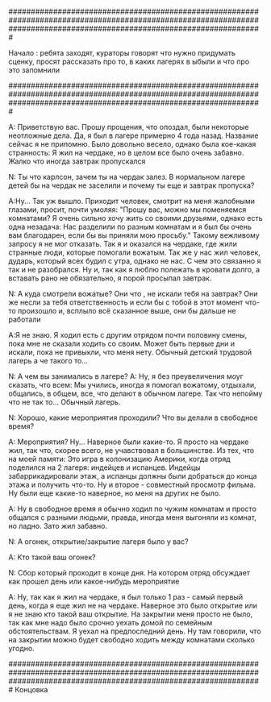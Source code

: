 #########################################################################################################################################################################

Начало : ребята заходят, кураторы говорят что нужно придумать сценку, просят рассказать про то, в каких лагерях в ыбыли  и что про это запомнили

#########################################################################################################################################################################

A: Приветствую вас. Прошу прощения, что опоздал, были некоторые неотложные дела. Да, я был в лагере примерно 4 года назад. 
Название сейчас я не припомню. Было довольно весело, однако была кое-какая странность: Я жил на чердаке, но в целом все было очень забавно. 
Жалко что иногда завтрак пропускался

N: Ты что карлсон, зачем ты на чердак залез. В нормальном лагере детей бы на чердак не заселили и почему ты еще и завтрак пропуска?

A:Ну... Так уж вышло. Приходит человек, смотрит на меня жалобными глазами, просит, почти умоляя: "Прошу вас, можно мы поменяемся комнатами? 
Я очень сильно хочу жить со своими друзьями, однако есть одна незадача: Нас разделили по разным комнатам и я был бы очень вам благодарен, 
если бы вы приняли мою просьбу." Такому вежливому запросу я не мог отказать. Так я и оказался на чердаке, где жили странные люди, которые помогали вожатым. 
Так же у нас жил человек, дударь, который всех будил с утра, однако не нас. С чем это связанно я так и не разобрался. Ну и, так как я люблю полежать в кровати долго, 
а вставать рано не обязательно, я порой просыпал завтрак.

N: А куда смотрели вожатые? Они что , не искали тебя на завтрак? 
Они же несли за тебя ответственность и если бы с тобой в этот момент что-то произошло и, всплыло всё сказанное выше, они бы дальше не работали

A:Я не знаю. Я ходил есть с другим отрядом почти половину смены, пока мне не сказали ходить со своим. 
Может быть первые дни и искали, пока не привыкли, что меня нету. Обычный детский трудовой лагерь а че такого то...

N: А чем вы занимались в лагере?
A: Ну, я без преувеличения моуг сказать, что всем: Мы учились, иногда я помогал вожатому, отдыхали, общались, в общем, все, что делают в обычном лагере. 
Так что непойму что не так то... Обычный лагерь.

N: Хорошо, какие мероприятия проходили?
Что вы делали в свободное время?

A: Мероприятия? Ну... Наверное были какие-то. Я просто на чердаке жил, так что, скорее всего, не учавствовал в большинстве. 
Из тех, что на моей памяти: Это игра в колонизацию Америки, когда отряд поделился на 2 лагеря: 
индейцев и испанцев. Индейцы забаррикадировали этаж, а испанцы должны были добраться до конца этажа и получить что-то. Ну и второе - совместный просмотр фильма. 
Ну были еще какие-то наверное, но меня на других не было.

A: Ну в свободное время я обычно ходил по чужим комнатам и просто общался с разными людьми, правда, иногда меня выгоняли из комнат, но ладно. Зато жил забавно.

N: А огонек, открытие/закрытие лагеря было у вас?

A: Кто такой ваш огонек?

N: Сбор который проходит в конце дня. На котором отряд обсуждает как прошел день или какое-нибудь мероприятие

A: Ну, так как я жил на чердаке, я был только 1 раз - самый первый день, когда я еще жил не на чердаке. 
Наверное это было открытие или я не знаю кто такой ваш открытие. На закрытии меня просто не было, так как мне надо было срочно уехать домой по 
семейным обстоятельствам. Я уехал на предпоследний день. Ну там говорили, что на закрытии можно будет свободно ходить между комнатами сколько угодно.

#########################################################################################################################################################################
Концовка
